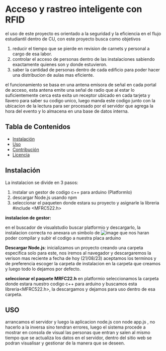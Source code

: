 # Acceso y rastreo inteligente con RFID 

el uso de este proyecto es orientado a la seguridad y la eficiencia en el flujo estudiantil dentro de CU,
con este proyecto busca como objetivos 
  1. reducir el tiempo que se pierde en revision de carnets y personal a cargo de esa labor.
  2. controlar el acceso de personas dentro de las instalaciones sabiendo exactamente quienes son y donde estuvieron.
  3. saber la cantidad de personas dentro de cada edificio para poder hacer una distribucion de aulas mas eficiente.
     
el funcionamiento se basa en una antena emisora de señal en cada portal de acceso, esta antena emite una señal de radio que al estar lo suficientemente cerca esta exita un receptor ubicado en cada tarjeta y llavero para saber su codigo unico, luego manda este codigo junto con la ubicacion de la lectura para ser procesado por el servidor que agrega la hora del evento y lo almacena en una base de datos interna.

## Tabla de Contenidos

- [Instalación](#instalación)
- [Uso](#uso)
- [Contribución](#contribución)
- [Licencia](#licencia)

## Instalación 
La instalacion se divide en 3 pasos:
  1. instalar un gestor de codigo c++ para arduino (PlatformIo)
  2. descargar Node.js usando npm
  3. seleccionar el paqueten donde estara su proyecto y asignarle la libreria #include <MFRC522.h>

**instalacion de gestor:**

en el buscador de visualstudio buscar platformio y descargarlo, la instalacion correcta no anexara un simbolo de ![image](https://github.com/CarlosDubonR/proyecto_final/assets/134743314/d09b5521-8553-433a-958d-35601ac8a5ac) que nos haran poder compilar y subir el codigo a nuestra placa arduino

**Descargar Node.js**:
inicializamos un proyecto creando una carpeta especifica solo para este, nos iremos al navegador y descargaremos la verison mas reciente a fecha de hoy (21/08/23) aceptamos los terminos y de preferencia escoger la carpeta de instalacion en la carpeta que creamos y luego todo lo dejamos por defecto.

**seleccionar el paquete MRFC22.h**
en platformio seleccionamos la carpeta donde estara nuestro codigo c++ para arduino y buscamos esta libreria<MFRC522.h>, la descargamos y dejamos para uso dentro de esa carpeta.

## USO
arrancamos el servidor y luego la aplicacion node.js con node app.js , no hacerlo a la inversa sino tendran errores, luego el sistema procede a mostrar en consola de visual las personas que entran y salen al mismo tiempo que se actualiza los datos en el servidor, dentro del sitio web se podran visualisar y gestionar de la manera que se deseen.


